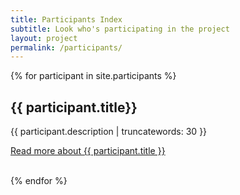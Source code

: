 ```yaml
---
title: Participants Index
subtitle: Look who's participating in the project
layout: project
permalink: /participants/
---
```

{% for participant in site.participants %}
  <h2>{{ participant.title}}</h2>
  {{ participant.description | truncatewords: 30 }}
  <br/>
  <p class="read-more"><a href="{{ participant.url }}" title="{{ participant.title }}">Read more about {{ participant.title }}</a></p>
  <br/>
{% endfor %}
